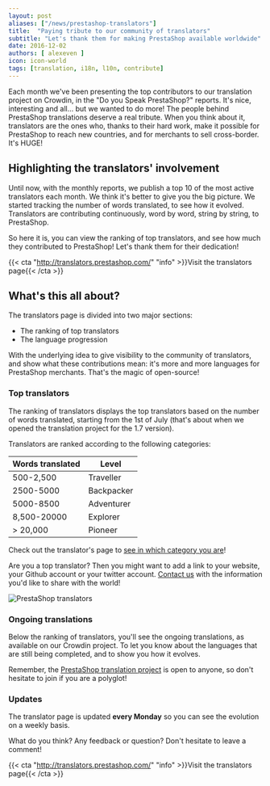 ```yaml
---
layout: post
aliases: ["/news/prestashop-translators"]
title:  "Paying tribute to our community of translators"
subtitle: "Let's thank them for making PrestaShop available worldwide"
date: 2016-12-02
authors: [ alexeven ]
icon: icon-world
tags: [translation, i18n, l10n, contribute]
---
```


Each month we've been presenting the top contributors to our translation project on Crowdin, in the "Do you Speak PrestaShop?" reports. It's nice, interesting and all... but we wanted to do more!
The people behind PrestaShop translations deserve a real tribute. When you think about it, translators are the ones who, thanks to their hard work, make it possible for PrestaShop to reach new countries, and for merchants to sell cross-border. It's HUGE!

## Highlighting the translators' involvement

Until now, with the monthly reports, we publish a top 10 of the most active translators each month. We think it's better to give you the big picture.
We started tracking the number of words translated, to see how it evolved. Translators are contributing continuously, word by word, string by string, to PrestaShop.

So here it is, you can view the ranking of top translators, and see how much they contributed to PrestaShop! Let's thank them for their dedication!


{{< cta "http://translators.prestashop.com/" "info" >}}Visit the translators page{{< /cta >}}


## What's this all about?

The translators page is divided into two major sections:

* The ranking of top translators
* The language progression

With the underlying idea to give visibility to the community of translators, and show what these contributions mean: it's more and more languages for PrestaShop merchants. That's the magic of open-source!

### Top translators

The ranking of translators displays the top translators based on the number of words translated, starting from the 1st of July (that's about when we opened the translation project for the 1.7 version).

Translators are ranked according to the following categories:

| Words translated | Level |
| ---------- | -------- |
| 500-2,500 | Traveller |
| 2500-5000 | Backpacker |
| 5000-8500 | Adventurer |
| 8,500-20000 | Explorer |
| > 20,000 | Pioneer |

Check out the translator's page to [see in which category you are](http://translators.prestashop.com/)!

Are you a top translator? Then you might want to add a link to your website, your Github account or your twitter account. <a href="mailto:translation@prestashop.com?Subject=Add my details to the translators page" target="_top">
Contact us</a> with the information you'd like to share with the world!

![PrestaShop translators](/assets/images/2016/12/PrestaShop_translator.jpg)

### Ongoing translations

Below the ranking of translators, you'll see the ongoing translations, as available on our Crowdin project. To let you know about the languages that are still being completed, and to show you how it evolves.

Remember, the [PrestaShop translation project](https://crowdin.com/project/prestashop-official) is open to anyone, so don't hesitate to join if you are a polyglot!

### Updates

The translator page is updated **every Monday** so you can see the evolution on a weekly basis.

What do you think? Any feedback or question? Don't hesitate to leave a comment!

{{< cta "http://translators.prestashop.com/" "info" >}}Visit the translators page{{< /cta >}}
